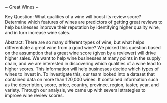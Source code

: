 ~ Great Wines ~

Key Question:
What qualities of a wine will boost its review score? Determine which features of wines are predictors of getting great reviews to help businesses
improve their reputation by identifying higher quality wine, and in turn increase wine sales.

Abstract:
There are so many different types of wine, but what helps differentiate a great wine from a good
wine? We picked this question based on the assumption that a great wine score (given by a
reviewer) will drive higher sales. We want to help wine businesses at many points in the supply
chain, and we are interested in discovering which qualities of a wine lead to higher scores. This
information will help businesses decide which types of wines to invest in. To investigate this, our
team looked into a dataset that contained data on more than 120,000 wines. It contained
information such as the description, score, price, country, province, region, taster, year, and
variety. Through our analysis, we came up with several strategies to improve wine review scores.
